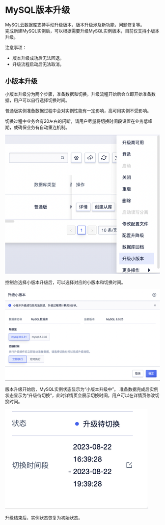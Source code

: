 # MySQL版本升级

MySQL云数据库支持手动升级版本，版本升级涉及新功能，问题修复等。  
完成新建MySQL实例后，可以根据需要升级MySQL实例版本，目前仅支持小版本升级。

注意事项：
- 版本升级成功后无法回退。
- 升级流程启动后无法取消。

## 小版本升级

小版本升级分为两个步骤，准备数据和切换。升级流程开始后会立即开始准备数据，用户可以自行选择切换时间。  

普通版实例准备数据过程中会对实例性能有一定影响，高可用实例不受影响。  

切换过程中业务会有20左右的闪断，请用户尽量将切换时间段设置在业务低峰期，或确保业务有自动重连机制。

![image](/images/小版本升级01.png)

控制台选择小版本升级后，可以选择对应的小版本和切换时间。

![image](/images/小版本升级02.png)

版本升级开始后，MySQL实例状态显示为“小版本升级中”。
准备数据完成后实例状态显示为“升级待切换”，此时详情页会展示切换时间，用户可以在详情页修改切换时间。

![image](/images/小版本升级03.png)

升级结束后，实例状态恢复为初始状态。


